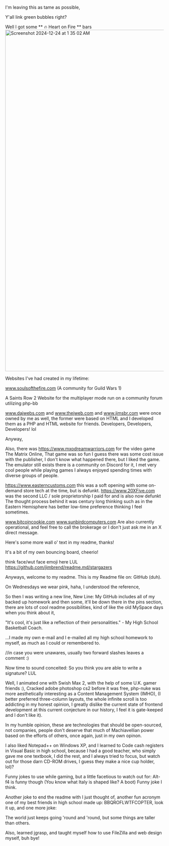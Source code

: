 I'm leaving this as tame as possible, 

Y'all link green bubbles right? 

Well I got some ** ️‍🔥 Heart on Fire ** bars
<img width="1083" alt="Screenshot 2024-12-24 at 1 35 02 AM" src="https://github.com/user-attachments/assets/5e3b31c7-4d67-42f8-b16a-97b837913dd3" />

Websites I've had created in my lifetime: 

www.soulsofthefire.com
(A community for Guild Wars 1)

A Saints Row 2 Website for the multiplayer mode run on a community forum utilizing php-bb

www.dajwebs.com and www.thejweb.com and www.jimsbr.com were once owned by me as well, 
the former were based on HTML and I developed them as a PHP and HTML website for friends.
Developers, Developers, Developers! lol 

Anyway,

Also, there was https://www.mxodreamwarriors.com for the video game The Matrix Online, 
That game was so fun I guess there was some cost issue with the publisher, I don't know what happened there, but I liked the game.
The emulator still exists there is a community on Discord for it, I met very cool people while playing games I always enjoyed spending times with diverse groups of people.

https://www.easterncustoms.com this was a soft opening with some on-demand store tech at the time, but is defunkt.
https://www.20XFive.com was the second LLC / sole proprietorship I paid for and is also now defunkt
The thought process behind it was century long thinking such as in the Eastern Hemisphere has better low-time preference thinking I feel sometimes. 

www.bitcoincookie.com
www.sunbirdcomputers.com
Are also currently operational, and feel free to call the brokerage or I don't just ask me in an X direct message. 



Here's some more wall o' text in my readme, thanks!

It's a bit of my own bouncing board, cheerio!

think face/wut face emoji here LUL
https://github.com/jimbrend/readme.md/stargazers

Anyways, welcome to my readme.
This is my Readme file on:
GitHub (duh).

On Wednesdays we wear pink, haha, I understood the reference, 

So then I was writing a new line,
New Line:
My GitHub includes all of my backed up homework and then some, it'll be down there in the pins section, there are lots of cool readme possibilities, kind of like the old MySpace days when you think about it, 

"It's cool, it's just like a reflection of their personalities." - My High School Basketball Coach.

...I made my own e-mail and I e-mailed all my high school homework to myself, as much as I could or remembered to.

//in case you were unawares, usually two forward slashes leaves a comment :) 

Now time to sound conceited:
So you think you are able to write a signature? LUL

Well, I animated one with Swish Max 2, with the help of some U.K. gamer friends :), 
Cracked adobe photoshop cs2 before it was free, 
php-nuke was more aesthetically interesting as a Content Management System (IMHO), 
(I better preferred three-column layouts, the whole infinite scroll is too addicting in my honest opinion,
I greatly dislike the current state of frontend development at this current conjecture in our history, I feel it is gate-keeped and I don't like it).

In my humble opinion, these are technologies that should be open-sourced, not companies, people don't deserve that much of Machiavellian power based on the efforts of others, once again, just in my own opinon.

I also liked Notepad++ on Windows XP, and I learned to Code cash registers in Visual Basic in high school, because I had a good teacher, who simply gave me one textbook, I did the rest, and I always tried to focus, but watch out for those darn CD-ROM drives, I guess they make a nice cup holder, lol)?

Funny jokes to use while gaming, but a little facetious to watch out for: Alt-f4 is funny though (You know what Italy is shaped like?  A boot)  Funny joke I think.

Another joke to end the readme with I just thought of, another fun acronym one of my best friends in high school made up: BBQROFLWTFCOPTER, look it up, 
and one more joke:

The world just keeps going 'round and 'round, but some things are taller than others. 

Also, learned jgrasp, and taught myself how to use FileZilla and web design myself, buh bye!
